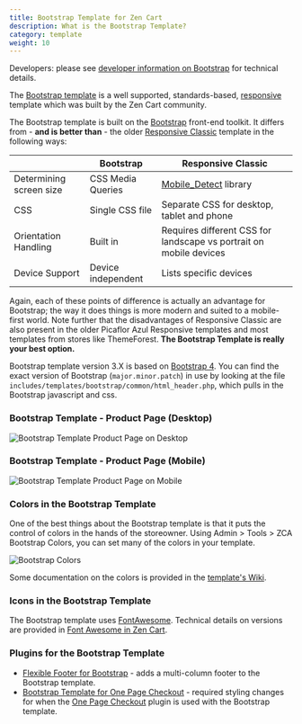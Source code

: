 ```yaml
---
title: Bootstrap Template for Zen Cart
description: What is the Bootstrap Template? 
category: template
weight: 10
---
```


Developers: please see [developer information on Bootstrap](/dev/libraries/bootstrap/) for technical details.

The [Bootstrap template](https://www.zen-cart.com/downloads.php?do=file&id=2191) is a well supported, standards-based, [responsive](/user/template/responsive/) template which was built by the Zen Cart community. 

The Bootstrap template is built on the [Bootstrap](https://getbootstrap.com/) front-end toolkit.  It differs from - **and is better than** - the older [Responsive Classic](/user/template/responsive_classic/) template in the following ways: 

||Bootstrap|Responsive Classic| 
-|-|-|
|Determining screen size|CSS Media Queries | [Mobile_Detect](http://mobiledetect.net/) library |
|CSS|Single CSS file|Separate CSS for desktop, tablet and phone|
|Orientation Handling|Built in|Requires different CSS for landscape vs portrait on mobile devices|
|Device Support|Device independent|Lists specific devices|

Again, each of these points of difference is actually an advantage for Bootstrap; the way it does things is more modern and suited to a mobile-first world.  Note further that the disadvantages of Responsive Classic are also present in the older Picaflor Azul Responsive templates and most templates from stores like ThemeForest.  **The Bootstrap Template is really your best option.** 

Bootstrap template version 3.X is based on [Bootstrap 4](https://getbootstrap.com/docs/4.6/getting-started/introduction/).  You can find the exact version of Bootstrap (`major.minor.patch`) in use by looking at the file `includes/templates/bootstrap/common/html_header.php`, which pulls in the Bootstrap javascript and css.

### Bootstrap Template - Product Page (Desktop) 
![Bootstrap Template Product Page on Desktop](/images/bootstrap_desktop.png)

### Bootstrap Template - Product Page (Mobile) 
![Bootstrap Template Product Page on Mobile](/images/bootstrap_full.png)

### Colors in the Bootstrap Template

One of the best things about the Bootstrap template is that it puts the control of colors in the hands of the storeowner.  Using Admin > Tools > ZCA Bootstrap Colors, you can set many of the colors in your template. 

![Bootstrap Colors](/images/bootstrap_colors.png)

Some documentation on the colors is provided in the [template's Wiki](https://github.com/lat9/ZCA-Bootstrap-Template/wiki/ZCA-Bootstrap-Stylesheets-and-Colors).

### Icons in the Bootstrap Template 

The Bootstrap template uses [FontAwesome](/user/template/font_awesome/).  Technical details on versions are provided in [Font Awesome in Zen Cart](/dev/libraries/font_awesome/). 

### Plugins for the Bootstrap Template 

- [Flexible Footer for Bootstrap](https://www.zen-cart.com/downloads.php?do=file&id=2397) - adds a multi-column footer to the Bootstrap template.
- [Bootstrap Template for One Page Checkout](https://www.zen-cart.com/downloads.php?do=file&id=2305) - required styling changes for when the [One Page Checkout](https://www.zen-cart.com/downloads.php?do=file&id=2095) plugin is used with the Bootstrap template.


